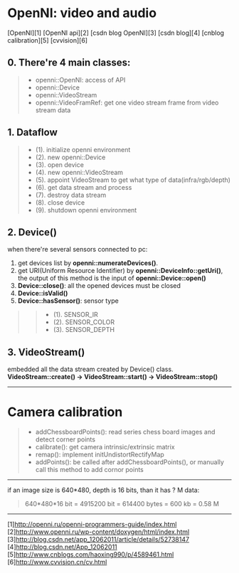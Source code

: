 # OpenNI: video and audio
[OpenNI][1]
[OpenNI api][2]
[csdn blog OpenNI][3]
[csdn blog][4]
[cnblog calibration][5]
[cvvision][6]

## 0. There're 4 main classes:
>- openni::OpenNI: access of API
>- openni::Device
>- openni::VideoStream
>- openni::VideoFramRef: get one video stream frame from video stream data

## 1. Dataflow
>- (1). initialize openni environment  
>- (2). new openni::Device  
>- (3). open device  
>- (4). new openni::VideoStream  
>- (5). appoint VideoStream to get what type of data(infra/rgb/depth)  
>- (6). get data stream and process   
>- (7). destroy data stream  
>- (8). close device   
>- (9). shutdown openni environment  

## 2. Device()
when there're several sensors connected to pc:
1. get devices list by **openni::numerateDevices()**. 
2. get URI(Uniform Resource Identifier) by **openni::DeviceInfo::getUri()**, the output of this method is the input of **openni::Device::open()**
3. **Device::close()**: all the opened devices must be closed
4. **Device::isValid()**
5. **Device::hasSensor()**: sensor type 
>>- (1). SENSOR_IR
>>- (2). SENSOR_COLOR
>>- (3). SENSOR_DEPTH

## 3. VideoStream()
embedded all the data stream created by Device() class.
**VideoStream::create() -> VideoStream::start() -> VideoStream::stop()**


---

# Camera calibration
>- addChessboardPoints(): read series chess board images and detect corner points
>- calibrate(): get camera intrinsic/extrinsic matrix
>- remap(): implement initUndistortRectifyMap
>- addPoints(): be called after addChessboardPoints(), or manually call this method to add cornor points


---

if an image size is 640*480, depth is 16 bits, than it has ? M data:
> 640\*480\*16 bit = 4915200 bit = 614400 bytes = 600 kb = 0.58 M


---  

[1]http://openni.ru/openni-programmers-guide/index.html  
[2]http://www.openni.ru/wp-content/doxygen/html/index.html  
[3]http://blog.csdn.net/app_12062011/article/details/52738147  
[4]http://blog.csdn.net/App_12062011  
[5]http://www.cnblogs.com/haoxing990/p/4589461.html  
[6]http://www.cvvision.cn/cv.html   

